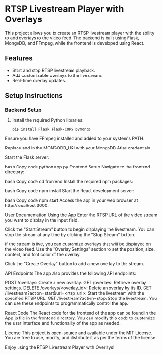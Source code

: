 
# RTSP Livestream Player with Overlays

This project allows you to create an RTSP livestream player with the ability to add overlays to the video feed. The backend is built using Flask, MongoDB, and FFmpeg, while the frontend is developed using React.

## Features

- Start and stop RTSP livestream playback.
- Add customizable overlays to the livestream.
- Real-time overlay updates.

## Setup Instructions

### Backend Setup

1. Install the required Python libraries:

   ```bash
   pip install Flask Flask-CORS pymongo
Ensure you have FFmpeg installed and added to your system's PATH.

Replace <id> and <password> in the MONGODB_URI with your MongoDB Atlas credentials.

Start the Flask server:

bash
Copy code
python app.py
Frontend Setup
Navigate to the frontend directory:

bash
Copy code
cd frontend
Install the required npm packages:

bash
Copy code
npm install
Start the React development server:

bash
Copy code
npm start
Access the app in your web browser at http://localhost:3000.

User Documentation
Using the App
Enter the RTSP URL of the video stream you want to display in the input field.

Click the "Start Stream" button to begin displaying the livestream. You can stop the stream at any time by clicking the "Stop Stream" button.

If the stream is live, you can customize overlays that will be displayed on the video feed. Use the "Overlay Settings" section to set the position, size, content, and font color of the overlay.

Click the "Create Overlay" button to add a new overlay to the stream.

API Endpoints
The app also provides the following API endpoints:

POST /overlays: Create a new overlay.
GET /overlays: Retrieve overlay settings.
DELETE /overlays/<overlay_id>: Delete an overlay by its ID.
GET /livestream?action=start&url=<rtsp_url>: Start the livestream with the specified RTSP URL.
GET /livestream?action=stop: Stop the livestream.
You can use these endpoints to programmatically control the app.

React Code
The React code for the frontend of the app can be found in the App.js file in the frontend directory. You can modify this code to customize the user interface and functionality of the app as needed.


License
This project is open-source and available under the MIT License. You are free to use, modify, and distribute it as per the terms of the license.

Enjoy using the RTSP Livestream Player with Overlays!



